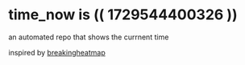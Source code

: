 # time_now is (( 1729544400326 ))

an automated repo that shows the currnent time

inspired by [breakingheatmap](https://github.com/breakingheatmap/breakingheatmap)